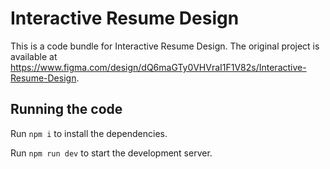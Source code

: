 
  # Interactive Resume Design

  This is a code bundle for Interactive Resume Design. The original project is available at https://www.figma.com/design/dQ6maGTy0VHVraI1F1V82s/Interactive-Resume-Design.

  ## Running the code

  Run `npm i` to install the dependencies.

  Run `npm run dev` to start the development server.
  